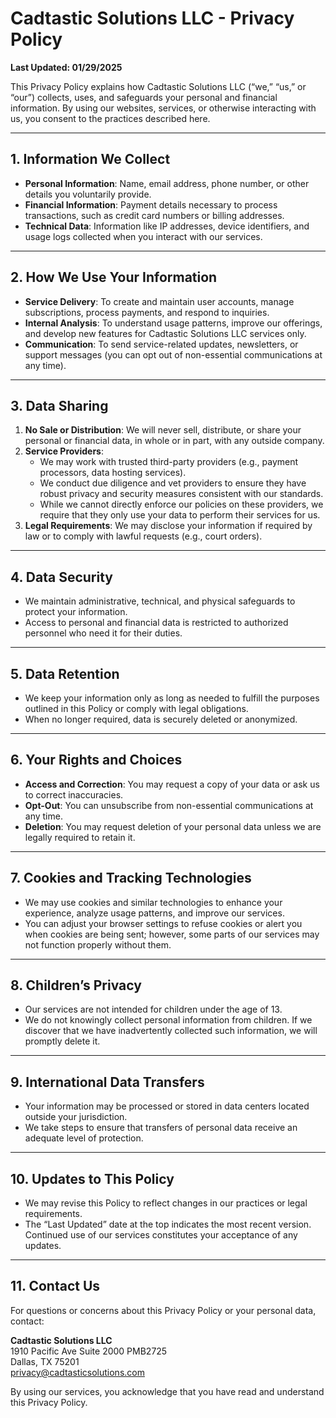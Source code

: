 # Cadtastic Solutions LLC - Privacy Policy

**Last Updated: 01/29/2025**

This Privacy Policy explains how Cadtastic Solutions LLC (“we,” “us,” or “our”) collects, uses, and safeguards your personal and financial information. By using our websites, services, or otherwise interacting with us, you consent to the practices described here.

---

## 1. Information We Collect

- **Personal Information**: Name, email address, phone number, or other details you voluntarily provide.  
- **Financial Information**: Payment details necessary to process transactions, such as credit card numbers or billing addresses.  
- **Technical Data**: Information like IP addresses, device identifiers, and usage logs collected when you interact with our services.

---

## 2. How We Use Your Information

- **Service Delivery**: To create and maintain user accounts, manage subscriptions, process payments, and respond to inquiries.  
- **Internal Analysis**: To understand usage patterns, improve our offerings, and develop new features for Cadtastic Solutions LLC services only.  
- **Communication**: To send service-related updates, newsletters, or support messages (you can opt out of non-essential communications at any time).

---

## 3. Data Sharing

1. **No Sale or Distribution**: We will never sell, distribute, or share your personal or financial data, in whole or in part, with any outside company.  
2. **Service Providers**:  
   - We may work with trusted third-party providers (e.g., payment processors, data hosting services).  
   - We conduct due diligence and vet providers to ensure they have robust privacy and security measures consistent with our standards.  
   - While we cannot directly enforce our policies on these providers, we require that they only use your data to perform their services for us.  
3. **Legal Requirements**: We may disclose your information if required by law or to comply with lawful requests (e.g., court orders).

---

## 4. Data Security

- We maintain administrative, technical, and physical safeguards to protect your information.  
- Access to personal and financial data is restricted to authorized personnel who need it for their duties.

---

## 5. Data Retention

- We keep your information only as long as needed to fulfill the purposes outlined in this Policy or comply with legal obligations.  
- When no longer required, data is securely deleted or anonymized.

---

## 6. Your Rights and Choices

- **Access and Correction**: You may request a copy of your data or ask us to correct inaccuracies.  
- **Opt-Out**: You can unsubscribe from non-essential communications at any time.  
- **Deletion**: You may request deletion of your personal data unless we are legally required to retain it.

---

## 7. Cookies and Tracking Technologies

- We may use cookies and similar technologies to enhance your experience, analyze usage patterns, and improve our services.  
- You can adjust your browser settings to refuse cookies or alert you when cookies are being sent; however, some parts of our services may not function properly without them.

---

## 8. Children’s Privacy

- Our services are not intended for children under the age of 13.  
- We do not knowingly collect personal information from children. If we discover that we have inadvertently collected such information, we will promptly delete it.

---

## 9. International Data Transfers

- Your information may be processed or stored in data centers located outside your jurisdiction.  
- We take steps to ensure that transfers of personal data receive an adequate level of protection.

---

## 10. Updates to This Policy

- We may revise this Policy to reflect changes in our practices or legal requirements.  
- The “Last Updated” date at the top indicates the most recent version. Continued use of our services constitutes your acceptance of any updates.

---

## 11. Contact Us

For questions or concerns about this Privacy Policy or your personal data, contact:

**Cadtastic Solutions LLC**  
1910 Pacific Ave Suite 2000 PMB2725  
Dallas, TX 75201  
[privacy@cadtasticsolutions.com](mailto:privacy@cadtasticsolutions.com?subject=Questions%20about%20your%20privacy%20policy)

By using our services, you acknowledge that you have read and understand this Privacy Policy.
